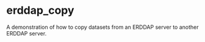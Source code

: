 # erddap_copy
A demonstration of how to copy datasets from an ERDDAP server to another ERDDAP server.
